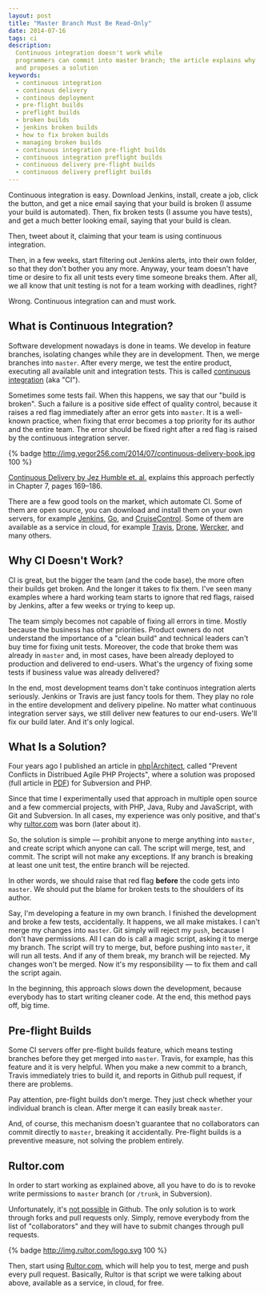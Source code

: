```yaml
---
layout: post
title: "Master Branch Must Be Read-Only"
date: 2014-07-16
tags: ci
description:
  Continuous integration doesn't work while
  programmers can commit into master branch; the article explains why
  and proposes a solution
keywords:
  - continuous integration
  - continous delivery
  - continous deployment
  - pre-flight builds
  - preflight builds
  - broken builds
  - jenkins broken builds
  - how to fix broken builds
  - managing broken builds
  - continuous integration pre-flight builds
  - continuous integration preflight builds
  - continuous delivery pre-flight builds
  - continuous delivery preflight builds
---
```


Continuous integration is easy. Download Jenkins, install, create
a job, click the button, and get a nice email saying that your build
is broken (I assume your build is automated). Then, fix broken tests
(I assume you have tests), and get a much better looking email,
saying that your build is clean.

Then, tweet about it, claiming that your team is using continuous
integration.

Then, in a few weeks, start filtering out Jenkins alerts, into their own
folder, so that they don't bother you any more. Anyway, your team doesn't have
time or desire to fix all unit tests every time someone breaks them.
After all, we all know that unit testing is not for a team working with deadlines, right?

Wrong. Continuous integration can and must work.

<!--more-->

## What is Continuous Integration?

Software development nowadays is done in teams. We develop in feature branches,
isolating changes while they are in development. Then, we merge branches into
`master`. After every merge, we
test the entire product, executing all available unit and integration tests.
This is called
[continuous integration](https://en.wikipedia.org/wiki/Continuous_integration) (aka "CI").

Sometimes some tests fail.
When this happens, we say that our "build is broken".
Such a failure is a positive side effect of quality control,
because it raises a red flag immediately after an error gets into `master`.
It is a well-known practice, when fixing that error becomes a top
priority for its author and the entire team. The error should be fixed right after
a red flag is raised by the continuous integration server.

{% badge http://img.yegor256.com/2014/07/continuous-delivery-book.jpg 100 %}

[Continuous Delivery by Jez Humble et. al.](http://www.amazon.com/gp/product/0321601912/ref=as_li_tl?ie=UTF8&camp=1789&creative=390957&creativeASIN=0321601912&linkCode=as2&tag=yegor256com-20&linkId=GKWBKGZUJGJLFMHE)
explains this approach perfectly in Chapter 7, pages 169&ndash;186.

There are a few good tools on the market, which automate CI.
Some of them are open source, you can download and install them on your
own servers, for example
[Jenkins](http://www.jenkins-ci.org),
[Go](http://www.thoughtworks.com/products/go-continuous-delivery), and
[CruiseControl](http://cruisecontrol.sourceforge.net/). Some of them
are available as a service in cloud, for example
[Travis](http://www.travis-ci.org),
[Drone](http://www.drone.io),
[Wercker](http://wercker.com/), and many others.

## Why CI Doesn't Work?

CI is great, but the bigger the team (and the code base),
the more often their builds get broken. And the longer it takes to fix them. I've
seen many examples where a hard working team starts
to ignore that red flags, raised by Jenkins, after a few weeks
or trying to keep up.

The team simply becomes not capable of fixing all errors in time.
Mostly because the business has other priorities. Product owners
do not understand the importance of a "clean build" and technical leaders
can't buy time for fixing unit tests. Moreover, the code that broke them
was already in `master` and, in most cases, have been already deployed to production
and delivered to end-users. What's the urgency of fixing some tests
if business value was already delivered?

In the end, most development teams don't take continuos integration alerts
seriously. Jenkins or Travis are just fancy tools for them. They play no
role in the entire development and delivery pipeline. No matter what
continuous integration server says, we still deliver new features
to our end-users. We'll fix our build later. And it's only logical.

## What Is a Solution?

Four years ago I published an article in [php|Architect](http://www.phparch.com/magazine/2010-2/august/),
called "Prevent Conflicts in Distribued Agile PHP Projects",
where a solution was proposed
(full article in [PDF](http://img.rultor.com/guard-article.pdf)) for Subversion and PHP.

Since that time I experimentally used
that approach in multiple open source and a few commercial projects,
with PHP, Java, Ruby and JavaScript, with Git and Subversion.
In all cases, my experience was only positive, and that's why
[rultor.com](http://www.rultor.com) was born (later about it).

So, the solution is simple &mdash; prohibit anyone to merge anything into `master`,
and create script which anyone can call. The script will merge, test, and commit.
The script will not make any exceptions. If any branch is breaking at least
one unit test, the entire branch will be rejected.

In other words, we should raise that red flag **before** the code gets
into `master`. We should put the blame for broken tests to the
shoulders of its author.

Say, I'm developing a feature in my own branch. I finished the development
and broke a few tests, accidentally. It happens, we all make mistakes.
I can't merge my changes into `master`. Git simply will reject my
`push`, because I don't have permissions. All I can do is call a magic script,
asking it to merge my branch. The script will try to merge, but, before pushing
into `master`, it will run all tests. And if any of them break, my branch
will be rejected. My changes won't be merged. Now it's my responsibility &mdash;
to fix them and call the script again.

In the beginning, this approach slows down the development, because
everybody has to start writing cleaner code. At the end, this method
pays off, big time.

## Pre-flight Builds

Some CI servers offer pre-flight builds feature, which means
testing branches before they get merged into `master`. Travis, for example,
has this feature and it is very helpful. When you make a new commit
to a branch, Travis immediately tries to build it, and reports
in Github pull request, if there are problems.

Pay attention, pre-flight builds don't merge. They just check whether
your individual branch is clean. After merge it can easily break `master`.

And, of course, this mechanism doesn't guarantee that no collaborators
can commit directly to `master`, breaking it accidentally. Pre-flight builds
is a preventive measure, not solving the problem entirely.

## Rultor.com

In order to start working as explained above, all you have to do
is to revoke write permissions to `master` branch (or `/trunk`, in Subversion).

Unfortunately, it's [not possible](http://stackoverflow.com/questions/10381672) in Github.
The only solution is to work through forks and pull requests only. Simply,
remove everybody from the list of "collaborators" and they will have to
submit changes through pull requests.

{% badge http://img.rultor.com/logo.svg 100 %}

Then, start using [Rultor.com](http://www.rultor.com),
which will help you to test, merge and push
every pull request. Basically, Rultor is that script we were talking about above,
available as a service, in cloud, for free.
